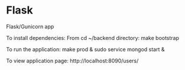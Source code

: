 # Flask
Flask/Gunicorn app

To install dependencies:
From cd ~/backend directory:
make bootstrap

To run the application:
make prod & 
sudo service mongod start &

To view application page: 
http://localhost:8090/users/
